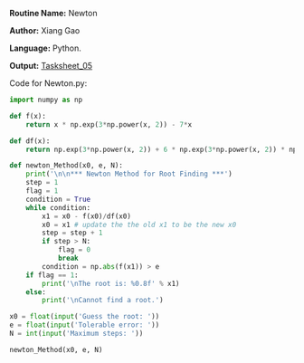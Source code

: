**Routine Name:** Newton  

**Author:** Xiang Gao 

**Language:** Python.

**Output:** [Tasksheet_05](https://github.com/GoByMark/math4610/blob/main/Homework_Tasks/Tasksheet_05/Tasksheet%2005.pdf)

Code for Newton.py:  
```Python
import numpy as np

def f(x):
    return x * np.exp(3*np.power(x, 2)) - 7*x

def df(x):
    return np.exp(3*np.power(x, 2)) + 6 * np.exp(3*np.power(x, 2)) * np.power(x, 2) - 7

def newton_Method(x0, e, N):
    print('\n\n*** Newton Method for Root Finding ***')
    step = 1
    flag = 1
    condition = True
    while condition:
        x1 = x0 - f(x0)/df(x0)
        x0 = x1 # update the the old x1 to be the new x0
        step = step + 1
        if step > N:
            flag = 0
            break
        condition = np.abs(f(x1)) > e
    if flag == 1:
        print('\nThe root is: %0.8f' % x1)
    else:
        print('\nCannot find a root.')

x0 = float(input('Guess the root: '))
e = float(input('Tolerable error: '))
N = int(input('Maximum steps: '))

newton_Method(x0, e, N)
```
